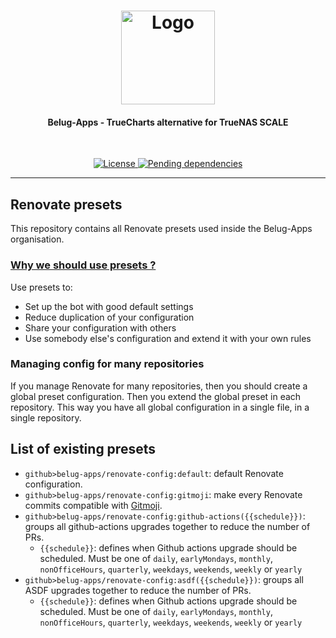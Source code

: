 <!-- markdownlint-disable MD033 -->
<h1 align="center">
  <a href="https://github.com/belug-apps">
    <img src="https://github.com/belug-apps/.github/raw/main/assets/logo_400px.png" alt="Logo" width="150" height="150">
  </a>
</h1>

<h4 align="center">Belug-Apps - TrueCharts alternative for TrueNAS SCALE</h4>

<div align="center">
  <br/>

  [
    ![License](https://img.shields.io/github/license/belug-apps/belug-apps?logo=git&logoColor=white&logoWidth=20)
  ](LICENSE)
  [
    ![Pending dependencies](https://img.shields.io/github/issues-pr/belug-apps/renovate-config/type:%20dependencies?label=dependencies&logo=renovatebot&logoWidth=20&style=flat)
  ](https://github.com/belug-apps/renovate-config/pulls?q=is%3Apr+is%3Aopen+label%3A%22type%3A+dependencies%22)

</div>

---
<!-- markdownlint-enable MD033 -->

## Renovate presets

This repository contains all Renovate presets used inside the Belug-Apps organisation.

### [Why we should use presets ?](https://docs.renovatebot.com/key-concepts/presets/)

Use presets to:

- Set up the bot with good default settings
- Reduce duplication of your configuration
- Share your configuration with others
- Use somebody else's configuration and extend it with your own rules

### Managing config for many repositories

If you manage Renovate for many repositories, then you should create a global preset configuration. Then you extend the global preset in each repository. This way you have all global configuration in a single file, in a single repository.

## List of existing presets

- `github>belug-apps/renovate-config:default`: default Renovate configuration.
- `github>belug-apps/renovate-config:gitmoji`: make every Renovate commits compatible with [Gitmoji](https://gitmoji.dev/).
- `github>belug-apps/renovate-config:github-actions({{schedule}})`: groups all github-actions upgrades together to reduce the number of PRs.
  - `{{schedule}}`: defines when Github actions upgrade should be scheduled. Must be one of `daily`, `earlyMondays`, `monthly`, `nonOfficeHours`, `quarterly`, `weekdays`, `weekends`, `weekly` or `yearly`
- `github>belug-apps/renovate-config:asdf({{schedule}})`: groups all ASDF upgrades together to reduce the number of PRs.
  - `{{schedule}}`: defines when Github actions upgrade should be scheduled. Must be one of `daily`, `earlyMondays`, `monthly`, `nonOfficeHours`, `quarterly`, `weekdays`, `weekends`, `weekly` or `yearly`
